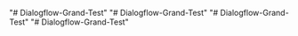 "# Dialogflow-Grand-Test" 
"# Dialogflow-Grand-Test" 
"# Dialogflow-Grand-Test" 
"# Dialogflow-Grand-Test" 
